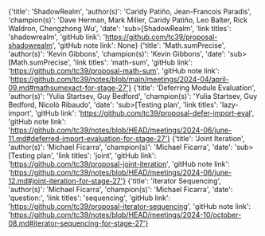 {'title': 'ShadowRealm', 'author(s)': 'Caridy Patiño, Jean-Francois Paradis', 'champion(s)': 'Dave Herman, Mark Miller, Caridy Patiño, Leo Balter, Rick Waldron, Chengzhong Wu', 'date': 'sub>[ShadowRealm', 'link titles': 'shadowrealm', 'gitHub link': 'https://github.com/tc39/proposal-shadowrealm', 'gitHub note link': None}
{'title': 'Math.sumPrecise', 'author(s)': 'Kevin Gibbons', 'champion(s)': 'Kevin Gibbons', 'date': 'sub>[Math.sumPrecise', 'link titles': 'math-sum', 'gitHub link': 'https://github.com/tc39/proposal-math-sum', 'gitHub note link': 'https://github.com/tc39/notes/blob/main/meetings/2024-04/april-09.md#mathsumexact-for-stage-27'}
{'title': 'Deferring Module Evaluation', 'author(s)': 'Yulia Startsev, Guy Bedford', 'champion(s)': 'Yulia Startsev, Guy Bedford, Nicolò Ribaudo', 'date': 'sub>[Testing plan', 'link titles': 'lazy-import', 'gitHub link': 'https://github.com/tc39/proposal-defer-import-eval', 'gitHub note link': 'https://github.com/tc39/notes/blob/HEAD/meetings/2024-06/june-11.md#deferred-import-evaluation-for-stage-27'}
{'title': 'Joint Iteration', 'author(s)': 'Michael Ficarra', 'champion(s)': 'Michael Ficarra', 'date': 'sub>[Testing plan', 'link titles': 'joint', 'gitHub link': 'https://github.com/tc39/proposal-joint-iteration', 'gitHub note link': 'https://github.com/tc39/notes/blob/HEAD/meetings/2024-06/june-12.md#joint-iteration-for-stage-27'}
{'title': 'Iterator Sequencing', 'author(s)': 'Michael Ficarra', 'champion(s)': 'Michael Ficarra', 'date': 'question:', 'link titles': 'sequencing', 'gitHub link': 'https://github.com/tc39/proposal-iterator-sequencing', 'gitHub note link': 'https://github.com/tc39/notes/blob/HEAD/meetings/2024-10/october-08.md#iterator-sequencing-for-stage-27'}

